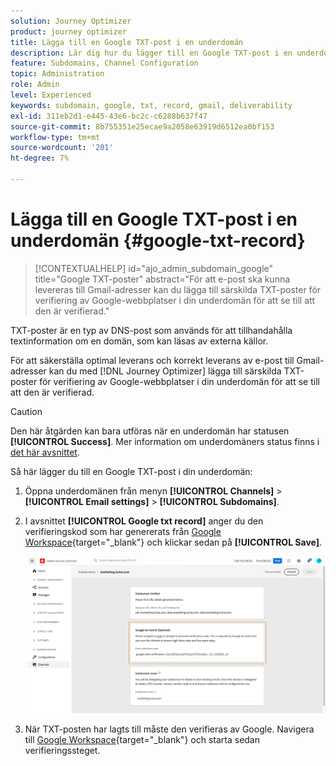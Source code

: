 ```yaml
---
solution: Journey Optimizer
product: journey optimizer
title: Lägga till en Google TXT-post i en underdomän
description: Lär dig hur du lägger till en Google TXT-post i en underdomän
feature: Subdomains, Channel Configuration
topic: Administration
role: Admin
level: Experienced
keywords: subdomain, google, txt, record, gmail, deliverability
exl-id: 311eb2d1-e445-43e6-bc2c-c6288b637f47
source-git-commit: 8b755351e25ecae9a2058e63919d6512ea0bf153
workflow-type: tm+mt
source-wordcount: '201'
ht-degree: 7%

---
```


# Lägga till en Google TXT-post i en underdomän {#google-txt-record}

>[!CONTEXTUALHELP]
>id="ajo_admin_subdomain_google"
>title="Google TXT-poster"
>abstract="För att e-post ska kunna levereras till Gmail-adresser kan du lägga till särskilda TXT-poster för verifiering av Google-webbplatser i din underdomän för att se till att den är verifierad."

TXT-poster är en typ av DNS-post som används för att tillhandahålla textinformation om en domän, som kan läsas av externa källor.

För att säkerställa optimal leverans och korrekt leverans av e-post till Gmail-adresser kan du med [!DNL Journey Optimizer] lägga till särskilda TXT-poster för verifiering av Google-webbplatser i din underdomän för att se till att den är verifierad.

>[!CAUTION]
>
> Den här åtgärden kan bara utföras när en underdomän har statusen **[!UICONTROL Success]**. Mer information om underdomäners status finns i [det här avsnittet](delegate-subdomain.md#access-delegated-subdomains).

Så här lägger du till en Google TXT-post i din underdomän:

1. Öppna underdomänen från menyn **[!UICONTROL Channels]** > **[!UICONTROL Email settings]** > **[!UICONTROL Subdomains]**.

1. I avsnittet **[!UICONTROL Google txt record]** anger du den verifieringskod som har genererats från [Google Workspace](https://support.google.com/a/answer/183895){target="_blank"}<!--G Suite Admin tools--> och klickar sedan på **[!UICONTROL Save]**.

   ![](assets/subdomain-google-txt.png)

1. När TXT-posten har lagts till måste den verifieras av Google. Navigera till [Google Workspace](https://support.google.com/a/answer/183895){target="_blank"}<!--G Suite Admin tools--> och starta sedan verifieringssteget.

